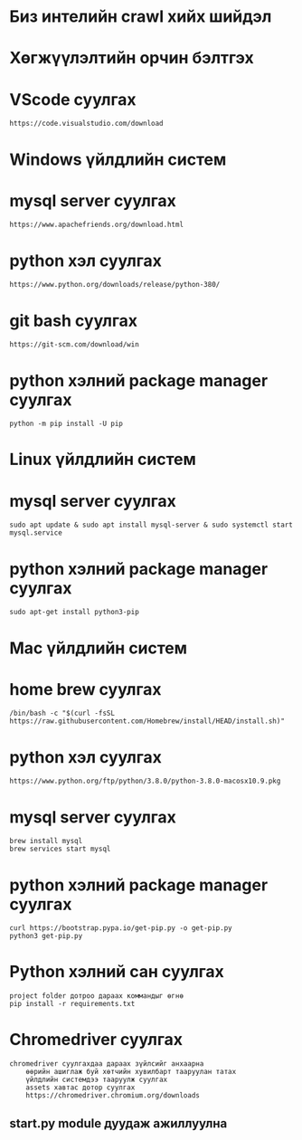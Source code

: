 # Биз интелийн crawl хийх шийдэл

# Хөгжүүлэлтийн орчин бэлтгэх

# VScode суулгах
    https://code.visualstudio.com/download


# Windows үйлдлийн систем
# mysql server суулгах
    https://www.apachefriends.org/download.html
# python хэл суулгах
    https://www.python.org/downloads/release/python-380/
# git bash суулгах
    https://git-scm.com/download/win
# python хэлний package manager суулгах
    python -m pip install -U pip

# Linux үйлдлийн систем
# mysql server суулгах
    sudo apt update & sudo apt install mysql-server & sudo systemctl start mysql.service
# python хэлний package manager суулгах
    sudo apt-get install python3-pip

# Mac үйлдлийн систем
# home brew суулгах
    /bin/bash -c "$(curl -fsSL https://raw.githubusercontent.com/Homebrew/install/HEAD/install.sh)"
# python хэл суулгах
    https://www.python.org/ftp/python/3.8.0/python-3.8.0-macosx10.9.pkg
# mysql server суулгах
    brew install mysql
    brew services start mysql
# python хэлний package manager суулгах
    curl https://bootstrap.pypa.io/get-pip.py -o get-pip.py
    python3 get-pip.py

# Python хэлний сан суулгах
    project folder дотроо дараах коммандыг өгнө
    pip install -r requirements.txt

# Chromedriver суулгах
    chromedriver суулгахдаа дараах зүйлсийг анхаарна
        өөрийн ашиглаж буй хөтчийн хувилбарт тааруулан татах
        үйлдлийн системдээ тааруулж суулгах
        assets хавтас дотор суулгах
        https://chromedriver.chromium.org/downloads

## start.py module дуудаж ажиллуулна